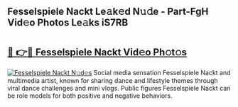 ## Fesselspiele Nackt Le𝚊k𝚎d N𝚞𝚍e - Part-FgH Vid𝚎o Photos Le𝚊ks iS7RB

# <h2><a href="http://fb8zm0.evod.top/?m=Fesselspiele+Nackt">🔗 👉🔴 Fesselspiele Nackt Vid𝚎o Ph𝚘t𝚘s</a></h2>

[![Fesselspiele Nackt N𝚞d𝚎s](https://i.imgur.com/8V9OHl7.gif)](http://fb8zm0.evod.top/?m=Fesselspiele+Nackt)
Social media sensation Fesselspiele Nackt and multimedia artist, known for sharing dance and lifestyle themes through viral dance challenges and mini vlogs. Public figures Fesselspiele Nackt can be role models for both positive and negative behaviors. 
